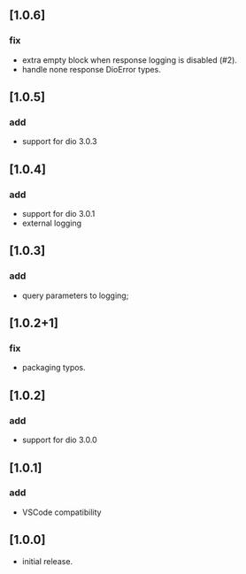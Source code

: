 
## [1.0.6] 
### fix
 * extra empty block when response logging is disabled (#2).
 * handle none response DioError types.

## [1.0.5] 
### add
 * support for dio 3.0.3

## [1.0.4] 
### add
 * support for dio 3.0.1
 * external logging

## [1.0.3] 
### add
 * query parameters to logging;
 
## [1.0.2+1] 
### fix
 * packaging typos.

## [1.0.2] 
### add
* support for dio 3.0.0


## [1.0.1] 
### add
* VSCode compatibility


## [1.0.0] 

* initial release.
